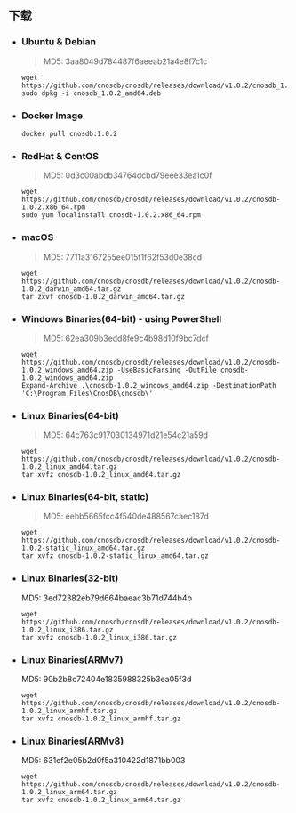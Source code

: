 ## 下载

- ### Ubuntu & Debian

  > MD5: 3aa8049d784487f6aeeab21a4e8f7c1c

   ```shell
   wget https://github.com/cnosdb/cnosdb/releases/download/v1.0.2/cnosdb_1.0.2_amd64.deb
   sudo dpkg -i cnosdb_1.0.2_amd64.deb
   ```

- ### Docker Image

   ```shell
   docker pull cnosdb:1.0.2
   ```

- ### RedHat & CentOS

  > MD5: 0d3c00abdb34764dcbd79eee33ea1c0f

   ```shell
   wget https://github.com/cnosdb/cnosdb/releases/download/v1.0.2/cnosdb-1.0.2.x86_64.rpm
   sudo yum localinstall cnosdb-1.0.2.x86_64.rpm
   ```

- ### macOS

  > MD5: 7711a3167255ee015f1f62f53d0e38cd

   ```shell
   wget https://github.com/cnosdb/cnosdb/releases/download/v1.0.2/cnosdb-1.0.2_darwin_amd64.tar.gz
   tar zxvf cnosdb-1.0.2_darwin_amd64.tar.gz
   ```

- ### Windows Binaries(64-bit) - using PowerShell

  > MD5: 62ea309b3edd8fe9c4b98d10f9bc7dcf

   ```shell
   wget https://github.com/cnosdb/cnosdb/releases/download/v1.0.2/cnosdb-1.0.2_windows_amd64.zip -UseBasicParsing -OutFile cnosdb-1.0.2_windows_amd64.zip
   Expand-Archive .\cnosdb-1.0.2_windows_amd64.zip -DestinationPath 'C:\Program Files\CnosDB\cnosdb\'
   ```

- ### Linux Binaries(64-bit)

  > MD5: 64c763c917030134971d21e54c21a59d

   ```shell
   wget https://github.com/cnosdb/cnosdb/releases/download/v1.0.2/cnosdb-1.0.2_linux_amd64.tar.gz
   tar xvfz cnosdb-1.0.2_linux_amd64.tar.gz
   ```

- ### Linux Binaries(64-bit, static)

  > MD5: eebb5665fcc4f540de488567caec187d

   ```shell
   wget https://github.com/cnosdb/cnosdb/releases/download/v1.0.2/cnosdb-1.0.2-static_linux_amd64.tar.gz
   tar xvfz cnosdb-1.0.2-static_linux_amd64.tar.gz
   ```

- ### Linux Binaries(32-bit)

  MD5: 3ed72382eb79d664baeac3b71d744b4b

   ```shell
   wget https://github.com/cnosdb/cnosdb/releases/download/v1.0.2/cnosdb-1.0.2_linux_i386.tar.gz
   tar xvfz cnosdb-1.0.2_linux_i386.tar.gz
   ```

- ### Linux Binaries(ARMv7)

  MD5: 90b2b8c72404e1835988325b3ea05f3d

   ```shell
   wget https://github.com/cnosdb/cnosdb/releases/download/v1.0.2/cnosdb-1.0.2_linux_armhf.tar.gz
   tar xvfz cnosdb-1.0.2_linux_armhf.tar.gz
   ```

- ### Linux Binaries(ARMv8)

  MD5: 631ef2e05b2d0f5a310422d1871bb003

   ```shell
   wget https://github.com/cnosdb/cnosdb/releases/download/v1.0.2/cnosdb-1.0.2_linux_arm64.tar.gz
   tar xvfz cnosdb-1.0.2_linux_arm64.tar.gz
   ```

